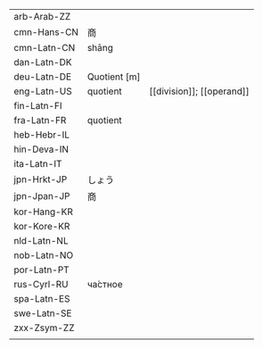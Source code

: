 | | | |
|-|-|-|
| arb-Arab-ZZ |  |  |
| cmn-Hans-CN | 商 |  |
| cmn-Latn-CN | shāng |  |
| dan-Latn-DK |  |  |
| deu-Latn-DE | Quotient [m] |  |
| eng-Latn-US | quotient | [[division]]; [[operand]] |
| fin-Latn-FI |  |  |
| fra-Latn-FR | quotient |  |
| heb-Hebr-IL |  |  |
| hin-Deva-IN |  |  |
| ita-Latn-IT |  |  |
| jpn-Hrkt-JP | しょう |  |
| jpn-Jpan-JP | 商 |  |
| kor-Hang-KR |  |  |
| kor-Kore-KR |  |  |
| nld-Latn-NL |  |  |
| nob-Latn-NO |  |  |
| por-Latn-PT |  |  |
| rus-Cyrl-RU | ча́стное |  |
| spa-Latn-ES |  |  |
| swe-Latn-SE |  |  |
| zxx-Zsym-ZZ |  |  |
|  |  |  |
